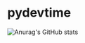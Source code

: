 # pydevtime
![Anurag's GitHub stats](https://github-readme-stats.vercel.app/api?username=tvtrong&theme=maroongold&show_icons=true)

